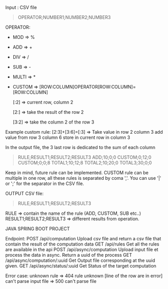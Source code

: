 Input : CSV file

> OPERATOR;NUMBER1;NUMBER2;NUMBER3

OPERATOR:

- MOD => %
- ADD => +
- DIV => /
- SUB => -
- MULTI => *
- CUSTOM => [ROW:COLUMN]OPERATOR[ROW:COLUMN]=[ROW:COLUMN]

  [:2] => current row, column 2

  [2:] => take the result of the row 2

  [3:2] => take the column 2 of the row 3

Example custom rule:
[2:3]+[3:6]=[:3] => Take value in row 2 column 3 add value from row 3 column 6 store in current row in column 3

In the output file, the 3 last row is dedicated to the sum of each column


> RULE;RESULT1;RESULT2;RESULT3
> ADD;10;0;0
> CUSTOM;0;12;0
> CUSTOM;0;0;8
> TOTAL1;10;12;8
> TOTAL2;10;20;0
> TOTAL3;30;0;0

Keep in mind, future rule can be implemented.
CUSTOM rule can be multiple in one row, all these rules is separated by coma ','.
You can use '|' or ';' for the separator in the CSV file.

OUTPUT CSV file:

> RULE;RESULT1;RESULT2;RESULT3

RULE => contain the name of the rule (ADD, CUSTOM, SUB etc..)
RESULT1;RESULT2;RESULT3 => different results from operation.

JAVA SPRING BOOT PROJECT

Endpoint:
	POST /api/computation
		Upload csv file and return a csv file that contain the result of the computation data
	GET /api/rules
		Get all the rules are available in the api
	POST /api/async/computation
		Upload input file et process the data in async. Return a uuid of the process
	GET /api/async/computation/:uuid
		Get Output file corresponding at the uuid given.
	GET /api/async/status/:uuid
		Get Status of the target computation

Error case:
	unknown rule => 404 rule unknown [line of the row are in error] 
	can't parse input file => 500 can't parse file
	
